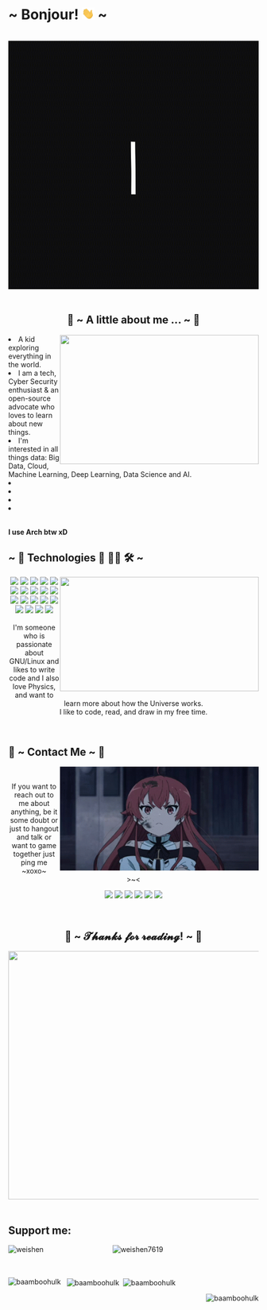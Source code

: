 <body>
    <h1 align="left">~  Bonjour! <img src="https://github.com/baamboohulk/baamboohulk/blob/master/assets/wave.gif" width="25px"> ~</h1>
    <br>
    <div align="center">
        <img height="500" width="800" src="https://github.com/baamboohulk/baamboohulk/blob/master/assets/bonjour.gif">
    </div>
    <br>
    <div>
        <h2 align="center"> 🦊 ~  A little about me ... ~ 🦊 </h2>
        <img height="260" width="400" src="https://github.com/baamboohulk/baamboohulk/blob/master/assets/sylphiette.gif" align="right">
        <li>
            <!---<b>Name:</b> Wei Shen</li>
        <li>
            <b>Also known as:</b> Serpent >~ <
        </li>
        <li>
            <b>Loves:</b> YOU! and games maybe -///-
        </li>
        <li>
            <b>Gender:</b> He/His/Male
        </li>
        <li>
            <b>Hobbies:</b> Tech Stuff, Graphic Design, Web Dev, ML, DL, DS, AI, 
        </li>
        <li>
            <b>Working @:</b> Software, Anime / Manga, Game Dev, and Content Creation --->
            A kid exploring everything in the world.
        </li>
        <li>
            I am a tech, Cyber Security enthusiast & an open-source advocate who loves to learn about new things.
        </li>
        <li>
            I'm interested in all things data: Big Data, Cloud, Machine Learning, Deep Learning, Data Science and AI.
        </li>
        <li>
        </li>
        <li>
        </li>
        <li>
        </li>
        <li>
        </li>
        <br>
        <p><b>     I use Arch btw xD<br> </b></p>                     
    </div>
    <div>
        <h2 align="left">            ~ 📇 Technologies 📇 👨‍💻 🛠 ~</h2>
        <p>
            <img height="230" width="400" src="https://github.com/baamboohulk/baamboohulk/blob/master/assets/roxy-migurdia.gif" align="right">
        </p>
    </div>
    <div>
        <p align="center">
            <img src="https://img.shields.io/badge/c++-%2300599C.svg?style=for-the-badge&logo=c%2B%2B&logoColor=white"/>
            <img src="https://img.shields.io/badge/java-%23ED8B00.svg?style=for-the-badge&logo=java&logoColor=white"/>
            <img src="https://img.shields.io/badge/python-3670A0?style=for-the-badge&logo=python&logoColor=ffdd54"/>
            <img src="https://img.shields.io/badge/ruby-%23CC342D.svg?style=for-the-badge&logo=ruby&logoColor=white"/>
            <img src="https://img.shields.io/badge/shell_script-%23121011.svg?style=for-the-badge&logo=gnu-bash&logoColor=white"/>
            <!---<img src="https://img.shields.io/badge/Atom-%2366595C.svg?style=for-the-badge&logo=atom&logoColor=white"/>
            <img src="https://img.shields.io/badge/sublime_text-%23575757.svg?style=for-the-badge&logo=sublime-text&logoColor=important"/>
            <img src="https://img.shields.io/badge/Haskell-5e5086?style=for-the-badge&logo=haskell&logoColor=white"/>
            <img src="https://img.shields.io/badge/phpstorm-143?style=for-the-badge&logo=phpstorm&logoColor=black&color=black&labelColor=darkorchid"/>
            <img src="https://img.shields.io/badge/pycharm-143?style=for-the-badge&logo=pycharm&logoColor=black&color=black&labelColor=green"/>
            <img src="https://img.shields.io/badge/yarn-%232C8EBB.svg?style=for-the-badge&logo=yarn&logoColor=white"/>
            <img src="https://img.shields.io/badge/Adobe%20Lightroom-31A8FF.svg?style=for-the-badge&logo=Adobe%20Lightroom&logoColor=white"/>
            <img src="https://img.shields.io/badge/adobeillustrator-%23FF9A00.svg?style=for-the-badge&logo=adobeillustrator&logoColor=white"/>
            <img src="https://img.shields.io/badge/gitlab-%23181717.svg?style=for-the-badge&logo=gitlab&logoColor=white"/>
            <img src="https://img.shields.io/badge/github-%23121011.svg?style=for-the-badge&logo=github&logoColor=white"/>
            <img src="https://img.shields.io/badge/node.js%20-%2343853D.svg?&style=for-the-badge&logo=node.js&logoColor=white"/> 
            <img src="https://img.shields.io/badge/Emacs-%237F5AB6.svg?&style=for-the-badge&logo=gnu-emacs&logoColor=white"/>--->
            <img src="https://img.shields.io/badge/NeoVim-%2357A143.svg?&style=for-the-badge&logo=neovim&logoColor=white"/>
            <img src="https://img.shields.io/badge/VIM-%2311AB00.svg?style=for-the-badge&logo=vim&logoColor=white"/>
            <img src="https://img.shields.io/badge/Visual%20Studio%20Code-0078d7.svg?style=for-the-badge&logo=visual-studio-code&logoColor=white"/>
            <img src="https://img.shields.io/badge/NPM-%23000000.svg?style=for-the-badge&logo=npm&logoColor=white"/>
            <img src="https://img.shields.io/badge/Gimp-657D8B?style=for-the-badge&logo=gimp&logoColor=FFFFFF"/>
            <img src="https://img.shields.io/badge/blender-%23F5792A.svg?style=for-the-badge&logo=blender&logoColor=white"/>
            <img src="https://img.shields.io/badge/Adobe%20Premiere%20Pro-9999FF.svg?style=for-the-badge&logo=Adobe%20Premiere%20Pro&logoColor=white"/>
            <img src="https://img.shields.io/badge/Adobe%20After%20Effects-9999FF.svg?style=for-the-badge&logo=Adobe%20After%20Effects&logoColor=white"/>
            <img src="https://img.shields.io/badge/adobe%20photoshop%20-%2331A8FF.svg?&style=for-the-badge&logo=adobe%20photoshop&logoColor=white"/> 
            <img src="https://img.shields.io/badge/html5%20-%23E34F26.svg?&style=for-the-badge&logo=html5&logoColor=white"/> 
            <img src="https://img.shields.io/badge/css3%20-%231572B6.svg?&style=for-the-badge&logo=css3&logoColor=white"/>
            <img src="https://img.shields.io/badge/php-%23777BB4.svg?style=for-the-badge&logo=php&logoColor=white"/>
            <img src="https://img.shields.io/badge/javascript%20-%23323330.svg?&style=for-the-badge&logo=javascript&logoColor=%23F7DF1E"/> 
            <img src="https://img.shields.io/badge/git%20-%23F05033.svg?&style=for-the-badge&logo=git&logoColor=white"/> <br><br>
            I'm someone who is passionate about GNU/Linux and likes to write code and I also love Physics, and want to learn more about how the Universe works.<br>
            I like to code, read, and draw in my free time.
        </p>
        <br>
        <h2>           📝 ~ Contact Me ~ 📝</h2>
            <img src="https://github.com/baamboohulk/baamboohulk/blob/master/assets/eris-greyrat.gif" align="right" width="400.5px" height="208.5px">
        <br>
        <p align="center">If you want to reach out to me about anything, be it some doubt or just to hangout and talk or want to game together just ping me ~xoxo~ <br>
        >~< </p>
        <p align="center"><a href="https://twitter.com/baamboohulk" target="_blank"><img src="https://img.shields.io/badge/BaamBooHulk%20-%231DA1F2.svg?&style=for-the-badge&logo=Twitter&logoColor=white"/></a> 
                          <a href="https://linkedin.com/in/baamboohulk" target="_blank"><img src="https://img.shields.io/badge/linkedin-%230077B5.svg?style=for-the-badge&logo=linkedin&logoColor=white"/></a>
                          <!---<a href="https://facebook.com/baamboohulk" target="_blank"><img src="https://img.shields.io/badge/Facebook-%231877F2.svg?style=for-the-badge&logo=Facebook&logoColor=white"/></a>
                          <a href="https://twitch.tv/baamboohulk" target="_blank"><img src="https://img.shields.io/badge/BaamBooHulk%20-%239146FF.svg?&style=for-the-badge&logo=Twitch&logoColor=white"/></a>
                          <a href="https://instagram.com/baamboohulk" target="_blank"><img src="https://img.shields.io/badge/BaamBooHulk-%23E4405F.svg?style=for-the-badge&logo=Instagram&logoColor=white"/></a>--->
                          <a href="https://reddit.com/u/baamboohulk" target="_blank"><img src="https://img.shields.io/badge/Reddit-FF4500?style=for-the-badge&logo=reddit&logoColor=white"/></a>
                          <a href="https://t.me/baamboohulk" target="_blank"><img src="https://img.shields.io/badge/Telegram-2CA5E0?style=for-the-badge&logo=telegram&logoColor=white"/></a> 
                          <a href="mailto:baamboohulk@gmail.com" target="_blank"><img src="https://img.shields.io/badge/GMAIL-D14836?style=for-the-badge&logo=gmail&logoColor=white"/></a>               
                          <!---<a href="https://tiktok.com/baamboohulk" target="_blank"><img src="https://img.shields.io/badge/BaamBooHulk-%23000000.svg?style=for-the-badge&logo=TikTok&logoColor=white"/></a>
                          <a href="https://tumblr.com/baamboohulk" target="_blank"><img src="https://img.shields.io/badge/BaamBooHulk-%2336465D.svg?style=for-the-badge&logo=Tumblr&logoColor=white"/></a>
                          <a href="https://youtube.com/baamboohulk" target="_blank"><img src="https://img.shields.io/badge/BaamBooHulk-%23FF0000.svg?style=for-the-badge&logo=YouTube&logoColor=white"/></a>--->
                          <a href="https://steamcommunity.com/id/baamboohulk/" target="_blank"><img src="https://img.shields.io/badge/steam-%23000000.svg?style=for-the-badge&logo=steam&logoColor=white"/></a></p>
    </div>
    <br>
    <div>
        <h2 align="center">💖 ~ 𝓣𝓱𝓪𝓷𝓴𝓼 𝓯𝓸𝓻 𝓻𝓮𝓪𝓭𝓲𝓷𝓰! ~ 💖</h2>
        <div align="center">
            <img height="500" width="900" src="https://github.com/baamboohulk/baamboohulk/blob/master/assets/eris-greyrat_4.gif"> 
        </div>
        <br>
    </div>
    <div>
        <h2 align="left">Support me:</h2>
        <p><a href="https://www.buymeacoffee.com/weishen"> <img align="left" src="https://cdn.buymeacoffee.com/buttons/v2/default-yellow.png" height="50" width="210" alt="weishen" /></a>
           <a href="https://ko-fi.com/weishen7619"> <img align="left" src="https://cdn.ko-fi.com/cdn/kofi3.png?v=3" height="50" width="210" alt="weishen7619" /></a></p><br><br>
        <br>
        <p>&nbsp;<img align="left" src="https://github-readme-stats.vercel.app/api?username=baamboohulk&show_icons=true&theme=merko&locale=en" alt="baamboohulk" />
        &nbsp;<img align="center" src="https://github-readme-streak-stats.herokuapp.com/?user=baamboohulk&theme=tokyonight&" alt="baamboohulk" />
        &nbsp<img align="center" src="https://github-readme-stats.vercel.app/api/top-langs?username=baamboohulk&show_icons=true&locale=en&theme=dracula&layout=compact" alt="baamboohulk" /></p>
        <p align="right"> <img src="https://komarev.com/ghpvc/?username=baamboohulk&label=visitors%20&color=0e75b6&style=flat" alt="baamboohulk" /> </p>
    </div>
    <div>
    </div>
    </body>
